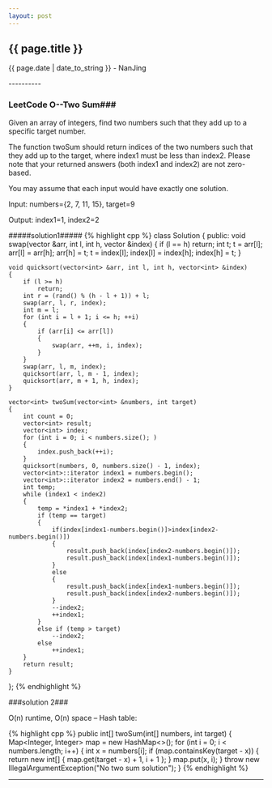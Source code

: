```yaml
---
layout: post
---
```


<h2>{{ page.title }}</h2>
<p class='meta'>{{ page.date | date_to_string }} - NanJing</p>
----------

### LeetCode O--Two Sum###

Given an array of integers, find two numbers such that they add up to a specific target number.

The function twoSum should return indices of the two numbers such that they add up to the target, where index1 must be less than index2. Please note that your returned answers (both index1 and index2) are not zero-based.

You may assume that each input would have exactly one solution.

Input: numbers={2, 7, 11, 15}, target=9

Output: index1=1, index2=2

#####solution1#####
{% highlight cpp %}
class Solution {
public:
	void swap(vector<int> &arr, int l, int h, vector<int> &index)
	{
		if (l == h)
			return;
		int t;
		t = arr[l];
		arr[l] = arr[h];
		arr[h] = t;
		t = index[l];
		index[l] = index[h];
		index[h] = t;
	}

	void quicksort(vector<int> &arr, int l, int h, vector<int> &index)
	{
		if (l >= h)
			return;
		int r = (rand() % (h - l + 1)) + l;
		swap(arr, l, r, index);
		int m = l;
		for (int i = l + 1; i <= h; ++i)
		{
			if (arr[i] <= arr[l])
			{
				swap(arr, ++m, i, index);
			}
		}
		swap(arr, l, m, index);
		quicksort(arr, l, m - 1, index);
		quicksort(arr, m + 1, h, index);
	}

	vector<int> twoSum(vector<int> &numbers, int target) 
	{
		int count = 0;
		vector<int> result;
		vector<int> index;
		for (int i = 0; i < numbers.size(); )
		{
			index.push_back(++i);
		}
		quicksort(numbers, 0, numbers.size() - 1, index);
		vector<int>::iterator index1 = numbers.begin();
		vector<int>::iterator index2 = numbers.end() - 1;
		int temp;
		while (index1 < index2)
		{
			temp = *index1 + *index2;
			if (temp == target)
			{
			    if(index[index1-numbers.begin()]>index[index2-numbers.begin()])
				{
				    result.push_back(index[index2-numbers.begin()]);
				    result.push_back(index[index1-numbers.begin()]);
				}
				else
				{
				    result.push_back(index[index1-numbers.begin()]);
				    result.push_back(index[index2-numbers.begin()]);
				}
				--index2;
				++index1;
			}
			else if (temp > target)
				--index2;
			else
				++index1;
		}
		return result;
	}
};
{% endhighlight %}

###solution 2###

O(n) runtime, O(n) space – Hash table:

{% highlight cpp %}
public int[] twoSum(int[] numbers, int target) {
	Map<Integer, Integer> map = new HashMap<>();
	for (int i = 0; i < numbers.length; i++) {
		int x = numbers[i];
		if (map.containsKey(target - x)) {
		return new int[] { map.get(target - x) + 1, i + 1 };
		}
	map.put(x, i);
	}
	throw new IllegalArgumentException("No two sum solution");
}
{% endhighlight %}


----------
